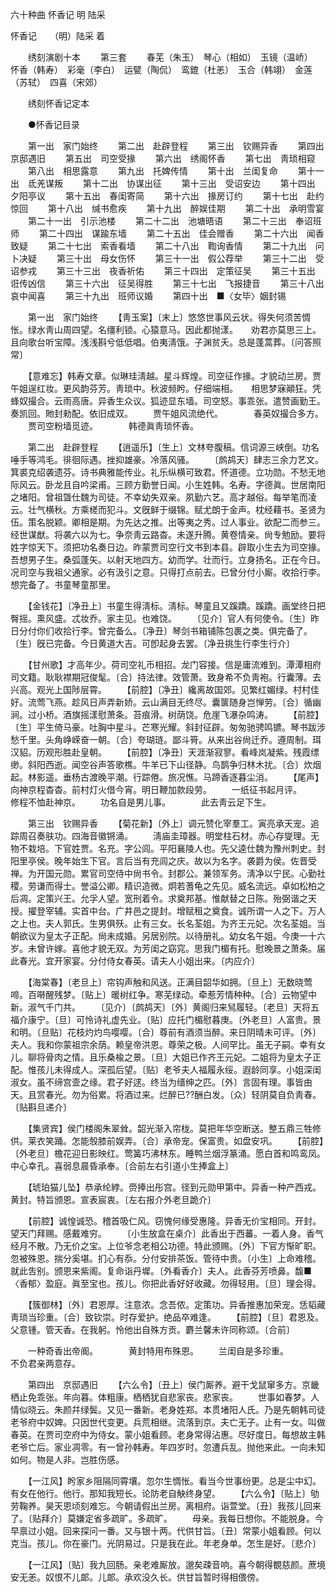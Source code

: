 <!-- { "loadSidebar": true } -->
六十种曲 怀香记 明 陆采

怀香记　　（明）陆采 着 

　　绣刻演剧十本 
　　第三套 
　　春芜（朱玉）　琴心（相如）　玉镜（温峤）　怀香（韩寿）　彩毫（李白）　运甓（陶侃）　鸾鎞（杜恙）　玉合（韩翊）　金莲（苏轼）　四喜（宋郊） 

　　绣刻怀香记定本 

　　●怀香记目录 

　　第一出　家门始终 
　　第二出　赴辟登程 
　　第三出　钦赐异香 
　　第四出　京邸遇旧 
　　第五出　司空受掾 
　　第六出　绣阁怀香 
　　第七出　靑琐相窥 
　　第八出　相思露意 
　　第九出　托婢传情 
　　第十出　兰闺复命 
　　第十一出　氐羌谋叛 
　　第十二出　协谋出征 
　　第十三出　受诏安边 
　　第十四出　夕阳亭议 
　　第十五出　春闺寄简 
　　第十六出　掾房订约 
　　第十七出　赴约惊回 
　　第十八出　缄书愈疾 
　　第十九出　醉娱佳期 
　　第二十出　承明雪宴 
　　第二十一出　引示池楼 
　　第二十二出　池塘晤语 
　　第二十三出　奉诏班师 
　　第二十四出　谋踰东墙 
　　第二十五出　佳会赠香 
　　第二十六出　闻香致疑 
　　第二十七出　索香看墙 
　　第二十八出　鞫询香情 
　　第二十九出　问卜决疑 
　　第三十出　母女伤怀 
　　第三十一出　假公荐举 
　　第三十二出　受诏参戎 
　　第三十三出　夜香祈佑 
　　第三十四出　定策征吴 
　　第三十五出　诳传凶信 
　　第三十六出　征吴得胜 
　　第三十七出　飞报捷音 
　　第三十八出　哀中闻喜 
　　第三十九出　班师议婚 
　　第四十出　■〈女毕〉姻封锡 

　　第一出　家门始终 
　　【靑玉案】〔末上〕悠悠世事风云状。得失何须苦惆怅。绿水靑山周四望。名缰利锁。心猿意马。因此都抛漾。　　劝君亦莫思三上。且向歌台听宝障。浅浅斟兮低低唱。伯夷淸饿。子渊贫夭。总是蓬蒿葬。〔问答照常〕 

　　【意难忘】韩寿文章。似琳珪淸越。星斗辉煌。司空征作掾。才貌动兰房。贾午姐逞红妆。更风韵芬芳。靑琐中。秋波频盻。仔细端相。　　相思梦寐顚狂。凭蜂奴撮合。云雨高唐。异香生众议。狐迹显东墙。司空怒。事乖张。遣赞画勤王。奏凯回。貤封勑配。依旧成双。 
　　贾午姐风流绝代。　　　　春英奴撮合多方。 
　　贾司空粉墙觅迹。　　　　韩德眞靑琐怀香。 

　　第二出　赴辟登程 
　　【逍遥乐】〔生上〕文林夸腹稿。信词源三峡倒。功名唾手等鸿毛。徘徊际遇。挫抑雄豪。冷落风骚。 
　　〔鹧鸪天〕肆志三余力艺文。箕裘克绍袭遗芬。诗书典雅能传业。礼乐纵横可致君。怀道德。立功勋。不愁无地际风云。卧龙且自吟梁甫。三顾方勤誉日闻。小生姓韩。名寿。字德眞。世居南阳之堵阳。曾祖曁仕魏为司徒。不幸幼失双亲。夙勤六艺。高才越俗。每举笔而凌云。壮气横秋。方乘槎而犯斗。文旣鲜于缀锦。赋尤朗于金声。枕经藉书。圣贤为伍。策名脱颖。卿相是期。为先达之推。出等夷之秀。过人事业。欲配二而参三。经世谋猷。将袭六以为七。争奈靑云路杳。未遂升腾。黄卷情亲。尙专勉励。要将姓字惊天下。须把功名奏日边。昨蒙贾司空行文书到本县。辟取小生去为司空掾。吾想男子生。桑弧蓬矢。以射天地四方。幼而学。壮而行。立身扬名。正在今日。况司空与我祖父通家。必有汲引之意。只得打点前去。已曾分付小厮。收拾行李。想完备了。书童琴童那里。 

　　【金钱花】〔净丑上〕书童生得淸标。淸标。琴童且又蹊蹻。蹊蹻。画堂终日把臀摇。熏风盛。忒妆乔。家主见。也难饶。 
　　〔见介〕官人有何使令。〔生〕昨日分付你们收拾行李。曾完备么。〔净丑〕琴剑书箱铺陈包裹之类。俱完备了。〔生〕旣已完备。今日黄道大吉。可卽起身去罢。〔净丑挑生行李生行介〕 

　　【甘州歌】才高年少。荷司空礼币相招。龙门容接。信是庸流难到。潭潭相府司文籍。耿耿襟期冠俊髦。〔合〕持法律。效管萧。致身希不负靑袍。行囊薄。去兴高。观光上国陟层霄。 
　　【前腔】〔净丑〕纔离故国郊。见繁红媚绿。村村佳好。流莺飞燕。趁风日声弄新娇。云山满目无终尽。囊箧随身岂惮劳。〔合〕循幽涧。过小桥。酒旗摇漾慰萧条。苔痕滑。树荫饶。危崖飞瀑杂鸣涛。 
　　【前腔】〔生〕平生倚马豪。吐胸中星斗。芒寒光耀。斜封征辟。匆匆驰骋鸣镳。琴书跋涉愁千里。头角峥嵘奋一朝。〔合〕夸瑚琏。鄙斗筲。从来出谷尙迁乔。遵周制。珥汉貂。历观形胜赴皇朝。 
　　【前腔】〔净丑〕天涯渐寂寥。看峰岚凝紫。残霞缥缈。斜阳西逝。闻空谷声答歌樵。牛羊已下山径静。鸟鹊争归林木扰。〔合〕炊烟起。林影遥。垂杨古渡晚平潮。行踪倦。旅况憔。马蹄香逐暮尘消。 
　　【尾声】向神京程杳杳。前村灯火借今宵。明日鞭加款段劳。 
　　一纸征书起月评。　　　　修程不恤赴神京。 
　　功名自是男儿事。　　　　此去靑云足下生。 

　　第三出　钦赐异香 
　　【菊花新】〔外上〕调元赞化宰羣工。寅亮承天宠。追踪周召奏肤功。四海音徽锵涌。 
　　淸庙圭璋器。明堂柱石材。赤心存燮理。无物不栽培。下官姓贾。名充。字公闾。平阳襄陵人也。先父逵仕魏为豫州刺史。封阳里亭侯。晚年始生下官。言后当有充闾之庆。故以为名字。袭爵为侯。佐晋受禅。为开国元勋。累官司空侍中尙书令。封郡公。兼领军务。淸净以宁民。心勤社稷。劳谦而得士。誉溢公卿。精识造微。炯若蓍龟之先见。威名流远。卓如松柏之后凋。定策兴王。允孚人望。宽刑着令。求奠邦基。惟献替之日陈。殆弼谐之天授。擢登宰辅。实首中台。广井邑之提封。增赋租之奠食。诚所谓一人之下。万人之上也。夫人郭氏。生男俱殀。止有三女。长名荃姐。为齐王元妃。次名荃姐。当朝欲议为皇太子正配。尙未成婚。另居别院。以待册礼。幼女名午姐。今庚一十六岁。未曾许嫁。喜他才貌无双。为芳闺之窈窕。思我门楣有托。慰晚景之萧条。届此春光。宜开家宴。分付侍女春英。请夫人小姐出来。〔内应介〕 

　　【海棠春】〔老旦上〕帘钩声触和风送。正满目韶华如拥。〔旦上〕无数晓莺啼。百啭醒残梦。〔贴上〕暖树红争。寒芜绿动。牵惹芳情种种。〔合〕云物望中新。淑气千门共。 
　　〔见介〕〔鹧鸪天〕〔外〕黄阁归来舃履轻。〔老旦〕天将五福介康宁。〔旦〕可怜诗礼虚先业。〔贴〕应托门楣慰暮庚。〔外老旦〕人富贵。景和明。〔旦贴〕花枝灼灼鸟嘤嘤。〔合〕尊前有酒须当醉。来日阴晴未可评。〔外〕夫人。我和你蒙祖宗余荫。赖皇帝洪恩。尊荣之极。人间罕比。虽无子嗣。幸有女儿。聊将骨肉之情。且乐桑楡之景。〔旦〕大姐已作齐王元妃。二姐将为皇太子正配。惟孩儿未得成人。深孤后望。〔贴〕老爷夫人福履永绥。遐龄同享。小姐深闺淑女。虽不缔宫壸之缘。君子好逑。终当为缙绅之匹。〔外〕言固有理。事皆由天。且赏春光。勿为俗累。将酒过来。烂醉已??酬白发。〔众〕轻阴莫自负靑春。〔贴斟旦递介〕 

　　【集贤宾】侯门楼阁朱翠耸。韶光渐入帘栊。莫把年华空断送。整五鼎三牲修供。莱衣笑踊。怎能彀膝前娱弄。〔合〕承帝宠。保富贵。如盘安巩。 
　　【前腔】〔外老旦〕檐花迎日影映红。莺簧巧沸林东。睡鸭兰烟浮篆涌。愿白首和鸣鸾凤。中心幸孔。喜弱息晨昏承奉。〔合前左右引道小生捧盒上〕 

　　【琥珀猫儿坠】恭承纶綍。赍捧出彤宫。径到元勋甲第中。异香一种产西戎。黄封。特旨颁恩。宣表宸衷。〔左右报介外老旦跪介〕 

　　【前腔】诚惶诚恐。稽首吸仁风。窃愧何缘受惠隆。异香无价宝相同。开封。望天门拜赐。感戴难穷。 
　　〔小生放盒在桌介〕此香出于西蕃。一着人身。香气经月不散。乃无价之宝。上位爷念老相公功德。特此颁赐。〔外〕下官方惭旷职。忽被殊恩。揣分奚堪。扪心有忝。分付安排茶饭。管待中贵。〔小生〕上命难稽。就此吿别。颁恩来紫阁。复命诣丹墀。〔外看香介〕夫人。此香芬芳喷鼻。馥■〈香郁〉盈庭。眞至宝也。孩儿。你把此香好好收藏。勿得轻用。〔旦〕理会得。 

　　【簇御林】〔外〕君恩厚。注意浓。念吾侬。定策功。异香推惠加荣宠。恁韬藏靑琐当珍重。〔合〕致钦崇。时存爱护。绝品卒难逢。 
　　【前腔】〔旦〕君恩及。父意锺。管天香。在我躬。怜他出自殊方贡。麝兰馨未许同称颂。〔合前〕 

　　一种奇香出帝阍。　　　　黄封特用布殊恩。 
　　兰闺自是多珍重。　　　　不负君亲两意存。 

　　第四出　京邸遇旧 
　　【六么令】〔丑上〕侯门厮养。避干戈鼠窜多方。京畿栖止免乖张。年向暮。体粗康。栖栖犹自悲家丧。悲家丧。 
　　世事如春梦。人情似晓云。朱颜幷绿鬓。又见一番新。老身姓郑。本贯堵阳人氏。乃是先朝韩司徒老爷府中奴婢。只因世代变更。兵荒相继。流落到京。夫亡无子。止有一女。叫做春英。在贾司空府中为侍女。蒙小姐看顾。老身常得沾惠。尽好度日。每想故主韩老爷亡后。家业凋零。有一曾孙韩寿。年四岁时。忽遭兵乱。抛他来此。一向未知如何。物是人非。岂胜伤感。 

　　【一江风】盻家乡阻隔同霄壤。忽尔生惆怅。看当今世事纷更。总是尘中幻。有女在他行。他行。那知我短长。论防老自觖终身望。 
　　【六么令】〔贴上〕劬劳鞠养。昊天恩顷刻难忘。今朝请假出兰房。离相府。诣萱堂。〔丑〕我孩儿回来了。〔贴拜介〕莫嫌定省多疏旷。多疏旷。 
　　母亲。我每日想你。不能脱身。今早禀过小姐。回来探问一番。又与银十两。代供甘旨。〔丑〕常蒙小姐看顾。何以克当。孩儿。你在豪门。光阴易过。只是我在此。年老身单。怎生是好。〔悲介〕 

　　【一江风】〔贴〕我九回肠。亲老难厮放。邈矣疎音响。喜今朝得覩慈颜。蔗境安无恙。奴恨不儿郞。儿郞。承欢没久长。供甘旨暂时得相偎傍。 
